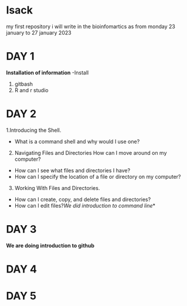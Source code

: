 # Isack
 my first repository
i will write in the bioinfomartics as from monday 23 january to 27 january 2023

# DAY 1
**Installation of information**
-Install
1. gitbash
2. R and r studio

# DAY 2
1.Introducing the Shell.
- What is a command shell and why would I use one?
2. Navigating Files and Directories	How can I move around on my computer?
- How can I see what files and directories I have?
- How can I specify the location of a file or directory on my computer?
3. Working With Files and Directories.
- How can I create, copy, and delete files and directories?
- How can I edit files?*We did introduction to command line**
# DAY 3
**We are doing introduction to github**
# DAY 4


# DAY 5
